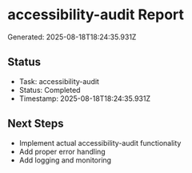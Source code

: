 # accessibility-audit Report

Generated: 2025-08-18T18:24:35.931Z

## Status
- Task: accessibility-audit
- Status: Completed
- Timestamp: 2025-08-18T18:24:35.931Z

## Next Steps
- Implement actual accessibility-audit functionality
- Add proper error handling
- Add logging and monitoring
